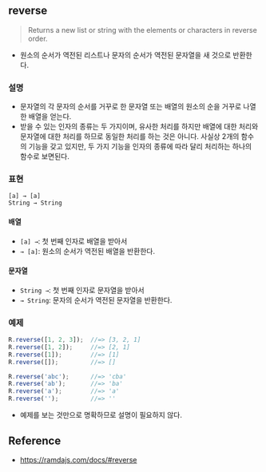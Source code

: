 ## reverse
> Returns a new list or string with the elements or characters in reverse order.
- 원소의 순서가 역전된 리스트나 문자의 순서가 역전된 문자열을 새 것으로 반환한다.

### 설명
- 문자열의 각 문자의 순서를 거꾸로 한 문자열 또는 배열의 원소의 순을 거꾸로 나열한 배열을 얻는다.
- 받을 수 있는 인자의 종류는 두 가지이며, 유사한 처리를 하지만 배열에 대한 처리와 문자열에 대한 처리를 하므로 동일한 처리를 하는 것은 아니다. 사실상 2개의 함수의 기능을 갖고 있지만, 두 가지 기능을 인자의 종류에 따라 달리 처리하는 하나의 함수로 보면된다.

### 표현
```
[a] → [a]
String → String
```

#### 배열
- `[a] →`: 첫 번째 인자로 배열을 받아서
- `→ [a]`: 원소의 순서가 역전된 배열을 반환한다.

#### 문자열
- `String →`: 첫 번째 인자로 문자열을 받아서
- `→ String`: 문자의 순서가 역전된 문자열을 반환한다.

### 예제
```js
R.reverse([1, 2, 3]);  //=> [3, 2, 1]
R.reverse([1, 2]);     //=> [2, 1]
R.reverse([1]);        //=> [1]
R.reverse([]);         //=> []

R.reverse('abc');      //=> 'cba'
R.reverse('ab');       //=> 'ba'
R.reverse('a');        //=> 'a'
R.reverse('');         //=> ''
```
- 예제를 보는 것만으로 명확하므로 설명이 필요하지 않다.

## Reference
- https://ramdajs.com/docs/#reverse
